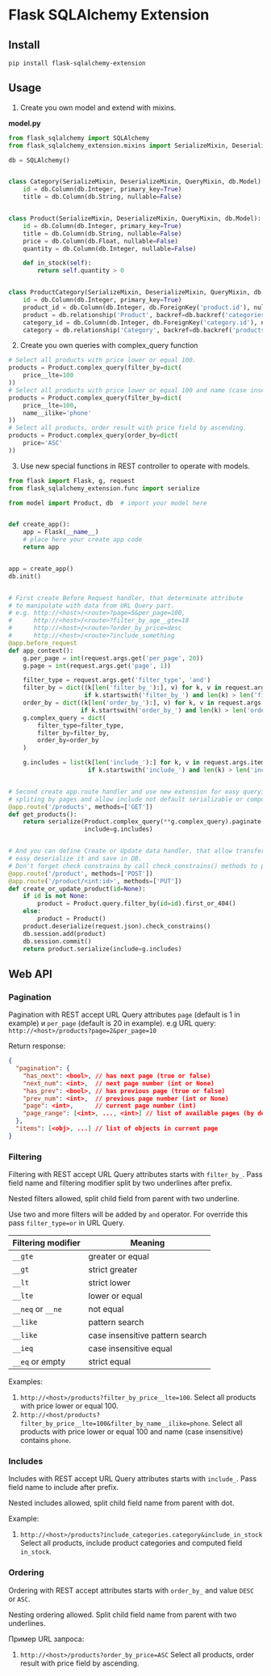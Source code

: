 # Flask SQLAlchemy Extension

## Install

```commandline
pip install flask-sqlalchemy-extension
```

## Usage

1. Create you own model and extend with mixins.

**model.py**
```python
from flask_sqlalchemy import SQLAlchemy
from flask_sqlalchemy_extension.mixins import SerializeMixin, DeserializeMixin, QueryMixin

db = SQLAlchemy()


class Category(SerializeMixin, DeserializeMixin, QueryMixin, db.Model):
    id = db.Column(db.Integer, primary_key=True)
    title = db.Column(db.String, nullable=False)


class Product(SerializeMixin, DeserializeMixin, QueryMixin, db.Model):
    id = db.Column(db.Integer, primary_key=True)
    title = db.Column(db.String, nullable=False)
    price = db.Column(db.Float, nullable=False)
    quantity = db.Column(db.Integer, nullable=False)

    def in_stock(self):
        return self.quantity > 0


class ProductCategory(SerializeMixin, DeserializeMixin, QueryMixin, db.Model):
    id = db.Column(db.Integer, primary_key=True)
    product_id = db.Column(db.Integer, db.ForeignKey('product.id'), nullable=False)
    product = db.relationship('Product', backref=db.backref('categories', lazy=True), lazy='joined')
    category_id = db.Column(db.Integer, db.ForeignKey('category.id'), nullable=False)
    category = db.relationship('Category', backref=db.backref('products', lazy=True), lazy='joined')
```

2. Create you own queries with complex_query function

```python
# Select all products with price lower or equal 100.
products = Product.complex_query(filter_by=dict(
    price__lte=100
))
# Select all products with price lower or equal 100 and name (case insensitive) contains `phone`.
products = Product.complex_query(filter_by=dict(
    price__lte=100,
    name__ilike='phone'
))
# Select all products, order result with price field by ascending.
products = Product.complex_query(order_by=dict(
    price='ASC'
))
```

3. Use new special functions in REST controller to operate with models.

```python
from flask import Flask, g, request
from flask_sqlalchemy_extension.func import serialize

from model import Product, db  # import your model here 


def create_app():
    app = Flask(__name__)
    # place here your create app code
    return app


app = create_app()
db.init()


# First create Before Request handler, that determinate attribute 
# to manipulate with data from URL Query part.
# e.g. http://<host>/<route>?page=5&per_page=100,
#      http://<host>/<route>?filter_by_age__gte=18
#      http://<host>/<route>?order_by_price=desc
#      http://<host>/<route>?include_something
@app.before_request
def app_context():
    g.per_page = int(request.args.get('per_page', 20))
    g.page = int(request.args.get('page', 1))

    filter_type = request.args.get('filter_type', 'and')
    filter_by = dict((k[len('filter_by_'):], v) for k, v in request.args.items()
                     if k.startswith('filter_by_') and len(k) > len('filter_by_'))
    order_by = dict((k[len('order_by_'):], v) for k, v in request.args.items()
                    if k.startswith('order_by_') and len(k) > len('order_by_'))
    g.complex_query = dict(
        filter_type=filter_type,
        filter_by=filter_by,
        order_by=order_by
    )

    g.includes = list(k[len('include_'):] for k, v in request.args.items()
                      if k.startswith('include_') and len(k) > len('include_'))


# Second create app.route handler and use new extension for easy querying data by filters, ordering,
# spliting by pages and allow include not default serializable or computed fields in response
@app.route('/products', methods=['GET'])
def get_products():
    return serialize(Product.complex_query(**g.complex_query).paginate(page=g.page, per_page=g.per_page),
                     include=g.includes)


# And you can define Create or Update data handler, that allow transfer a json-serializable object and
# easy deserialize it and save in DB. 
# Don't forget check constrains by call check_constrains() methods to prevent DB error with not-null fields.
@app.route('/product', methods=['POST'])
@app.route('/product/<int:id>', methods=['PUT'])
def create_or_update_product(id=None):
    if id is not None:
        product = Product.query.filter_by(id=id).first_or_404()
    else:
        product = Product()
    product.deserialize(request.json).check_constrains()
    db.session.add(product)
    db.session.commit()
    return product.serialize(include=g.includes)
```

## Web API

### Pagination

Pagination with REST accept URL Query attributes `page` (default is 1 in example) и `per_page` (default is 20 in example).
e.g URL query: `http://<host>/products?page=2&per_page=10`

Return response:
```json
{
  "pagination": {
    "has_next": <bool>, // has next page (true or false)
    "next_num": <int>,  // next page number (int or None)
    "has_prev": <bool>, // has previous page (true or false)
    "prev_num": <int>,  // previous page number (int or None)
    "page": <int>,      // current page number (int)
    "page_range": [<int>, ..., <int>] // list of available pages (by default 5 pages left and 5 pages right of current page)
  },
  "items": [<obj>, ...] // list of objects in current page
}
```

### Filtering

Filtering with REST accept URL Query attributes starts with `filter_by_`.
Pass field name and filtering modifier split by two underlines after prefix.

Nested filters allowed, split child field from parent with two underline.

Use two and more filters will be added by `and` operator. For override this pass `filter_type=or` in URL Query. 

| Filtering modifier | Meaning                         |
|--------------------|---------------------------------|
| `__gte`            | greater or equal                |
| `__gt`             | strict greater                  |
| `__lt`             | strict lower                    |
| `__lte`            | lower or equal                  |
| `__neq` or `__ne`  | not equal                       |
| `__like`           | pattern search                  |
| `__like`           | case insensitive pattern search |
| `__ieq`            | case insensitive equal          |
| `__eq` or empty    | strict equal                    |

Examples: 
1. `http://<host>/products?filter_by_price__lte=100`.
Select all products with price lower or equal 100.
2. `http://<host/products?filter_by_price__lte=100&filter_by_name__ilike=phone`.
Select all products with price lower or equal 100 and name (case insensitive) contains `phone`.

### Includes

Includes with REST accept URL Query attributes starts with `include_`.  Pass field name to include after prefix.

Nested includes allowed, split child field name from parent with dot.

Example:
1. `http://<host>/products?include_categories.category&include_in_stock`
Select all products, include product categories and computed field `in_stock`.

### Ordering

Ordering with REST accept attributes starts with `order_by_` and value `DESC` or `ASC`. 

Nesting ordering allowed. Split child field name from parent with two underlines.

Пример URL запроса:
1. `http://<host>/products?order_by_price=ASC`
Select all products, order result with price field by ascending.
